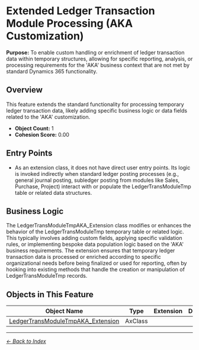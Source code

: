 # Extended Ledger Transaction Module Processing (AKA Customization)

**Purpose:** To enable custom handling or enrichment of ledger transaction data within temporary structures, allowing for specific reporting, analysis, or processing requirements for the 'AKA' business context that are not met by standard Dynamics 365 functionality.

## Overview

This feature extends the standard functionality for processing temporary ledger transaction data, likely adding specific business logic or data fields related to the 'AKA' customization.

- **Object Count:** 1
- **Cohesion Score:** 0.00

## Entry Points

- As an extension class, it does not have direct user entry points. Its logic is invoked indirectly when standard ledger posting processes (e.g., general journal posting, subledger posting from modules like Sales, Purchase, Project) interact with or populate the LedgerTransModuleTmp table or related data structures.

## Business Logic

The LedgerTransModuleTmpAKA_Extension class modifies or enhances the behavior of the LedgerTransModuleTmp temporary table or related logic. This typically involves adding custom fields, applying specific validation rules, or implementing bespoke data population logic based on the 'AKA' business requirements. The extension ensures that temporary ledger transaction data is processed or enriched according to specific organizational needs before being finalized or used for reporting, often by hooking into existing methods that handle the creation or manipulation of LedgerTransModuleTmp records.

## Objects in This Feature

| Object Name | Type | Extension | Description |
|-------------|------|-----------|-------------|
| [LedgerTransModuleTmpAKA_Extension](Objects/LedgerTransModuleTmpAKA_Extension.md) | AxClass |  |  |

---

*[← Back to Index](../../index.md)*
